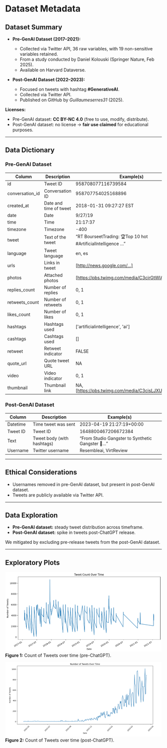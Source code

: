 # Dataset Metadata

## Dataset Summary  

- **Pre-GenAI Dataset (2017–2021):**  
  - Collected via Twitter API, 36 raw variables, with 19 non-sensitive variables retained.  
  - From a study conducted by Daniel Kolouski (Springer Nature, Feb 2025).  
  - Available on Harvard Dataverse.  

- **Post-GenAI Dataset (2022–2023):**  
  - Focused on tweets with hashtag **#GenerativeAI**.  
  - Collected via Twitter API.  
  - Published on GitHub by *Guillaumeserres31* (2025).  

**Licenses:**  
- Pre-GenAI dataset: **CC BY-NC 4.0** (free to use, modify, distribute).  
- Post-GenAI dataset: no license → **fair use claimed** for educational purposes.  

---

## Data Dictionary  

### Pre-GenAI Dataset  
| Column           | Description                          | Example(s) |
|------------------|--------------------------------------|------------|
| id               | Tweet ID                             | 958708077116739584 |
| conversation_id  | Conversation ID                      | 958707754025168896 |
| created_at       | Date and time of tweet               | 2018-01-31 09:27:27 EST |
| date             | Date                                 | 9/27/19 |
| time             | Time                                 | 21:17:37 |
| timezone         | Timezone                             | -400 |
| tweet            | Text of the tweet                    | “RT BourseetTrading: 🏆Top 10 hot #ArtificialIntelligence …” |
| language         | Tweet language                       | en, es |
| urls             | Links in tweet                       | [http://news.google.com/…] |
| photos           | Attached photos                      | [https://pbs.twimg.com/media/C3cirGtWIAAAClh.jpg] |
| replies_count    | Number of replies                    | 0, 1 |
| retweets_count   | Number of retweets                   | 0, 1 |
| likes_count      | Number of likes                      | 0, 1 |
| hashtags         | Hashtags used                        | ['artificialintelligence', 'ai'] |
| cashtags         | Cashtags used                        | [] |
| retweet          | Retweet indicator                    | FALSE |
| quote_url        | Quote tweet URL                      | NA |
| video            | Video indicator                      | 0, 1 |
| thumbnail        | Thumbnail link                       | NA, [https://pbs.twimg.com/media/C3cisLJXUAAJtgw.jpg] |

### Post-GenAI Dataset  
| Column    | Description                  | Example(s) |
|-----------|------------------------------|------------|
| Datetime  | Time tweet was sent          | 2023-04-19 21:27:19+00:00 |
| Tweet ID  | Tweet ID                     | 1648800467206672384 |
| Text      | Tweet body (with hashtags)   | “From Studio Gangster to Synthetic Gangster 🎤…” |
| Username  | Twitter username             | Resembleai, VirtReview |

---

## Ethical Considerations  

- Usernames removed in pre-GenAI dataset, but present in post-GenAI dataset.  
- Tweets are publicly available via Twitter API.  

---

## Data Exploration  

- **Pre-GenAI dataset:** steady tweet distribution across timeframe.  
- **Post-GenAI dataset:** spike in tweets post-ChatGPT release.  

We mitigated by excluding pre-release tweets from the post-GenAI dataset.  

---

## Exploratory Plots  

![Count of Tweets over time (pre-ChatGPT)](img/pre-count.png) 
**Figure 1:** Count of Tweets over time (pre-ChatGPT).  


![Count of Tweets over time (post-ChatGPT](img/post-count.png)
**Figure 2:** Count of Tweets over time (post-ChatGPT).  